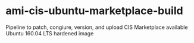 # ami-cis-ubuntu-marketplace-build
Pipeline to patch, congiure, version, and upload CIS Marketplace available Ubuntu 160.04 LTS hardened image
